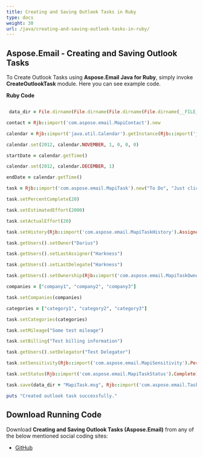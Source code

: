 ```yaml
---
title: Creating and Saving Outlook Tasks in Ruby
type: docs
weight: 30
url: /java/creating-and-saving-outlook-tasks-in-ruby/
---
```


## **Aspose.Email - Creating and Saving Outlook Tasks**
To Create Outlook Tasks using **Aspose.Email Java for Ruby**, simply invoke **CreateOutlookTask** module. Here you can see example code.

**Ruby Code**

``` ruby

 data_dir = File.dirname(File.dirname(File.dirname(File.dirname(__FILE__)))) + '/data/'

contact = Rjb::import('com.aspose.email.MapiContact').new

calendar = Rjb::import('java.util.Calendar').getInstance(Rjb::import('java.util.TimeZone').getTimeZone("GMT"))

calendar.set(2012, calendar.NOVEMBER, 1, 0, 0, 0)

startDate = calendar.getTime()

calendar.set(2012, calendar.DECEMBER, 1)

endDate = calendar.getTime()

task = Rjb::import('com.aspose.email.MapiTask').new("To Do", "Just click and type to add new task", startDate, endDate)

task.setPercentComplete(20)

task.setEstimatedEffort(2000)

task.setActualEffort(20)

task.setHistory(Rjb::import('com.aspose.email.MapiTaskHistory').Assigned)

task.getUsers().setOwner("Darius")

task.getUsers().setLastAssigner("Harkness")

task.getUsers().setLastDelegate("Harkness")

task.getUsers().setOwnership(Rjb::import('com.aspose.email.MapiTaskOwnership').AssignersCopy)

companies = ["company1", "company2", "company3"]

task.setCompanies(companies)

categories = ["category1", "category2", "category3"]

task.setCategories(categories)

task.setMileage("Some test mileage")

task.setBilling("Test billing information")

task.getUsers().setDelegator("Test Delegator")

task.setSensitivity(Rjb::import('com.aspose.email.MapiSensitivity').Personal)

task.setStatus(Rjb::import('com.aspose.email.MapiTaskStatus').Complete)

task.save(data_dir + "MapiTask.msg", Rjb::import('com.aspose.email.TaskSaveFormat').Msg)

puts "Created outlook task successfully."

```
## **Download Running Code**
Download **Creating and Saving Outlook Tasks (Aspose.Email)** from any of the below mentioned social coding sites:

- [GitHub](https://github.com/aspose-email/Aspose.Email-for-Java/blob/master/Plugins/Aspose_Email_Java_for_Ruby/lib/asposeemailjava/Outlook/createoutlooktask.rb)
